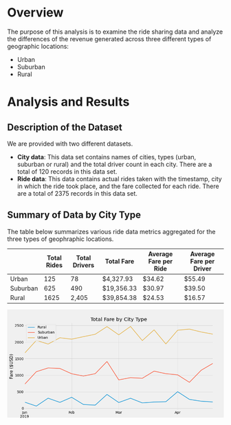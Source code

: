 # Overview

The purpose of this analysis is to examine the ride sharing data and analyze the differences of the revenue generated across three different types of geographic locations:

* Urban
* Suburban
* Rural

# Analysis and Results

## Description of the Dataset

We are provided with two different datasets.
* **City data**: This data set contains names of cities, types (urban, suburban or rural) and the total driver count in each city. There are a total of 120 records in this data set.
* **Ride data**: This data contains actual rides taken with the timestamp, city in which the ride took place, and the fare collected for each ride. There are a total of 2375 records in this data set.

## Summary of Data by City Type

The table below summarizes various ride data metrics aggregated for the three types of geophraphic locations.

|   | Total Rides | Total Drivers	| Total Fare	| Average Fare per Ride	| Average Fare per Driver |
| - | ----------- | ------------- | ----------- | --------------------- | ----------------------- | 
| Urban | 125 | 78 | $4,327.93 | $34.62 | $55.49 |
| Suburban | 625 | 490 | $19,356.33 | $30.97 | $39.50 |
| Rural | 1625 | 2,405 | $39,854.38	| $24.53 | $16.57 |

![image_name](analysis/PyBer_fare_summary.png)

